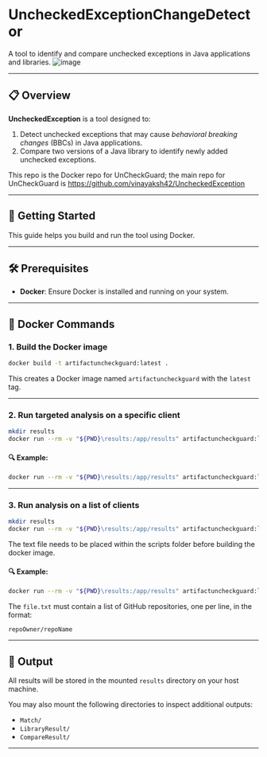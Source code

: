 # UncheckedExceptionChangeDetector

A tool to identify and compare unchecked exceptions in Java applications and libraries.
![image](https://github.com/user-attachments/assets/94236f3e-c39c-45b4-a911-7f331934eed3)

---

## 📋 Overview

**UncheckedException** is a tool designed to:

1. Detect unchecked exceptions that may cause *behavioral breaking changes* (BBCs) in Java applications.  
2. Compare two versions of a Java library to identify newly added unchecked exceptions.

This repo is the Docker repo for UnCheckGuard; the main repo for UnCheckGuard is https://github.com/vinayaksh42/UncheckedException

---

## 🚀 Getting Started

This guide helps you build and run the tool using Docker.

---

## 🛠 Prerequisites

- **Docker**: Ensure Docker is installed and running on your system.

---

## 🐳 Docker Commands

### 1. **Build the Docker image**

```bash
docker build -t artifactuncheckguard:latest .
```

This creates a Docker image named `artifactuncheckguard` with the `latest` tag.

---

### 2. **Run targeted analysis on a specific client**

```bash
mkdir results
docker run --rm -v "${PWD}\results:/app/results" artifactuncheckguard:latest analyzeClient <repoOwner/repoName> <commitHash>
```

#### 🔍 Example:
```bash
docker run --rm -v "${PWD}\results:/app/results" artifactuncheckguard:latest analyzeClient a63881763/HttpAsyncClientUtils 4eff19ca23d587654ecb022c7178c29ab0aaca68
```

---

### 3. **Run analysis on a list of clients**

```bash
mkdir results
docker run --rm -v "${PWD}\results:/app/results" artifactuncheckguard:latest run <path/to/file.txt>
```

The text file needs to be placed within the scripts folder before building the docker image.

#### 🔍 Example:
```bash
docker run --rm -v "${PWD}\results:/app/results" artifactuncheckguard:latest run hasMatches.txt
```

The `file.txt` must contain a list of GitHub repositories, one per line, in the format:

```
repoOwner/repoName
```

---

## 📁 Output

All results will be stored in the mounted `results` directory on your host machine.

You may also mount the following directories to inspect additional outputs:

- `Match/`
- `LibraryResult/`
- `CompareResult/`

---

